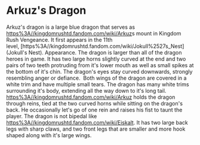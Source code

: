 # Arkuz's Dragon

Arkuz's dragon is a large blue dragon that serves as [https%3A//kingdomrushtd.fandom.com/wiki/Arkuz](Arkuz')s mount in Kingdom Rush Vengeance. It first appears in the 11th level, [https%3A//kingdomrushtd.fandom.com/wiki/Jokull%2527s_Nest](Jokull's Nest).
Appearance.
The dragon is larger than all of the dragon heroes in game. It has two large horns slightly curved at the end and two pairs of two teeth protruding from it's lower mouth as well as small spikes at the bottom of it's chin. The dragon's eyes stay curved downwards, strongly resembling anger or defiance. 
Both wings of the dragon are covered in a white trim and have multiple small tears. The dragon has many white trims surrounding it's body, extending all the way down to it's long tail.
[https%3A//kingdomrushtd.fandom.com/wiki/Arkuz](Arkuz) holds the dragon through reins, tied at the two curved horns while sitting on the dragon's back. He occasionally let's go of one rein and raises his fist to taunt the player.
The dragon is not bipedal like [https%3A//kingdomrushtd.fandom.com/wiki/Eiskalt](Eiskalt). It has two large back legs with sharp claws, and two front legs that are smaller and more hook shaped along with it's large wings.